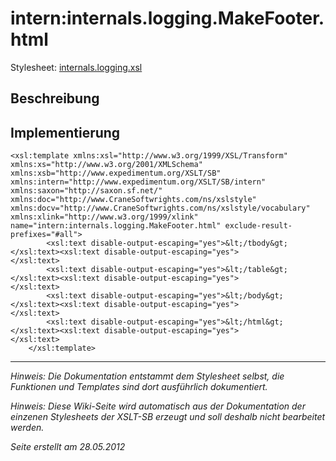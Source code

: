 # intern:internals.logging.MakeFooter.html #

Stylesheet: [internals.logging.xsl](http://code.google.com/p/xslt-sb/source/browse/trunk/xslt-sb/internals.logging.xsl)

## Beschreibung ##
## Implementierung ##
```
<xsl:template xmlns:xsl="http://www.w3.org/1999/XSL/Transform" xmlns:xs="http://www.w3.org/2001/XMLSchema" xmlns:xsb="http://www.expedimentum.org/XSLT/SB" xmlns:intern="http://www.expedimentum.org/XSLT/SB/intern" xmlns:saxon="http://saxon.sf.net/" xmlns:doc="http://www.CraneSoftwrights.com/ns/xslstyle" xmlns:docv="http://www.CraneSoftwrights.com/ns/xslstyle/vocabulary" xmlns:xlink="http://www.w3.org/1999/xlink" name="intern:internals.logging.MakeFooter.html" exclude-result-prefixes="#all">
		<xsl:text disable-output-escaping="yes">&lt;/tbody&gt;</xsl:text><xsl:text disable-output-escaping="yes">
</xsl:text>
		<xsl:text disable-output-escaping="yes">&lt;/table&gt;</xsl:text><xsl:text disable-output-escaping="yes">
</xsl:text>
		<xsl:text disable-output-escaping="yes">&lt;/body&gt;</xsl:text><xsl:text disable-output-escaping="yes">
</xsl:text>
		<xsl:text disable-output-escaping="yes">&lt;/html&gt;</xsl:text><xsl:text disable-output-escaping="yes">
</xsl:text>
	</xsl:template>
```


---


_Hinweis: Die Dokumentation entstammt dem Stylesheet selbst, die Funktionen und Templates sind dort ausführlich dokumentiert._

_Hinweis: Diese Wiki-Seite wird automatisch aus der Dokumentation der einzenen Stylesheets der XSLT-SB erzeugt und soll deshalb nicht bearbeitet werden._

_Seite erstellt am 28.05.2012_
